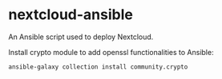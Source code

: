 # nextcloud-ansible

An Ansible script used to deploy Nextcloud.

Install crypto module to add openssl functionalities to Ansible:
```
ansible-galaxy collection install community.crypto
```
